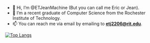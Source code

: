 - 👋 Hi, I’m @ETJeanMachine (But you can call me Eric or Jean).
- 🌱 I’m a recent graduate of Computer Science from the Rochester Institute of Technology.
- 📫 You can reach me via email by emailing to **etj2206@rit.edu**.

[![Top Langs](https://github-readme-stats.vercel.app/api/top-langs/?username=etjeanmachine&layout=compact&theme=radical&hide=jupyter%20notebook,html,css)](https://github.com/anuraghazra/github-readme-stats)

<!---
ETJeanMachine/ETJeanMachine is a ✨ special ✨ repository because its `README.md` (this file) appears on your GitHub profile.
You can click the Preview link to take a look at your changes.
--->
